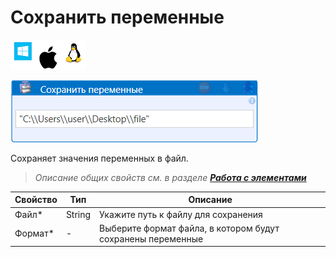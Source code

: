 # Сохранить переменные

![](<../../../.gitbook/assets/image (100) (1) (1) (1) (1) (1) (1) (1) (2) (78).png>)

![](<../../../.gitbook/assets/Сохранить переменные.png>)

Сохраняет значения переменных в файл.

> _Описание общих свойств см. в разделе_ [_**Работа с элементами**_](https://docs.primo-rpa.ru/primo-rpa/primo-studio/process/elements)

| Свойство | Тип    | Описание                                                    |
| -------- | ------ | ----------------------------------------------------------- |
| Файл\*   | String | Укажите путь к файлу для сохранения                         |
| Формат\* | -      | Выберите формат файла, в котором будут сохранены переменные |
